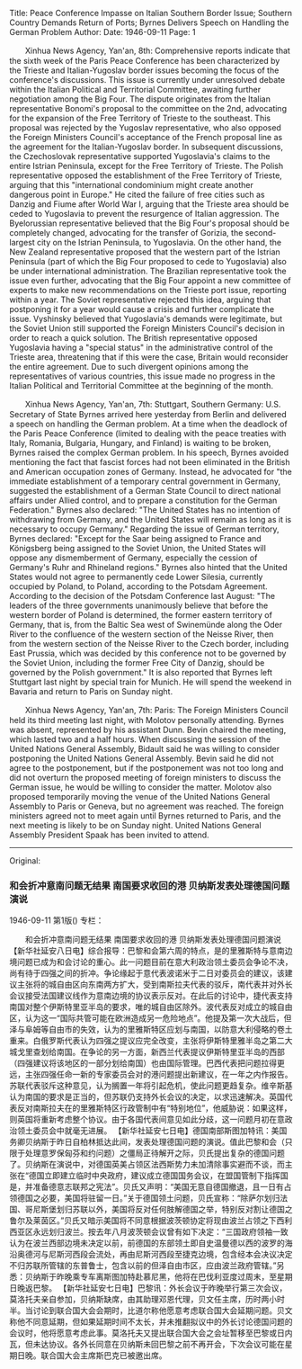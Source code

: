Title: Peace Conference Impasse on Italian Southern Border Issue; Southern Country Demands Return of Ports; Byrnes Delivers Speech on Handling the German Problem
Author:
Date: 1946-09-11
Page: 1

　　Xinhua News Agency, Yan'an, 8th: Comprehensive reports indicate that the sixth week of the Paris Peace Conference has been characterized by the Trieste and Italian-Yugoslav border issues becoming the focus of the conference's discussions. This issue is currently under unresolved debate within the Italian Political and Territorial Committee, awaiting further negotiation among the Big Four. The dispute originates from the Italian representative Bonomi's proposal to the committee on the 2nd, advocating for the expansion of the Free Territory of Trieste to the southeast. This proposal was rejected by the Yugoslav representative, who also opposed the Foreign Ministers Council's acceptance of the French proposal line as the agreement for the Italian-Yugoslav border. In subsequent discussions, the Czechoslovak representative supported Yugoslavia's claims to the entire Istrian Peninsula, except for the Free Territory of Trieste. The Polish representative opposed the establishment of the Free Territory of Trieste, arguing that this "international condominium might create another dangerous point in Europe." He cited the failure of free cities such as Danzig and Fiume after World War I, arguing that the Trieste area should be ceded to Yugoslavia to prevent the resurgence of Italian aggression. The Byelorussian representative believed that the Big Four's proposal should be completely changed, advocating for the transfer of Gorizia, the second-largest city on the Istrian Peninsula, to Yugoslavia. On the other hand, the New Zealand representative proposed that the western part of the Istrian Peninsula (part of which the Big Four proposed to cede to Yugoslavia) also be under international administration. The Brazilian representative took the issue even further, advocating that the Big Four appoint a new committee of experts to make new recommendations on the Trieste port issue, reporting within a year. The Soviet representative rejected this idea, arguing that postponing it for a year would cause a crisis and further complicate the issue. Vyshinsky believed that Yugoslavia's demands were legitimate, but the Soviet Union still supported the Foreign Ministers Council's decision in order to reach a quick solution. The British representative opposed Yugoslavia having a "special status" in the administrative control of the Trieste area, threatening that if this were the case, Britain would reconsider the entire agreement. Due to such divergent opinions among the representatives of various countries, this issue made no progress in the Italian Political and Territorial Committee at the beginning of the month.

　　Xinhua News Agency, Yan'an, 7th: Stuttgart, Southern Germany: U.S. Secretary of State Byrnes arrived here yesterday from Berlin and delivered a speech on handling the German problem. At a time when the deadlock of the Paris Peace Conference (limited to dealing with the peace treaties with Italy, Romania, Bulgaria, Hungary, and Finland) is waiting to be broken, Byrnes raised the complex German problem. In his speech, Byrnes avoided mentioning the fact that fascist forces had not been eliminated in the British and American occupation zones of Germany. Instead, he advocated for "the immediate establishment of a temporary central government in Germany, suggested the establishment of a German State Council to direct national affairs under Allied control, and to prepare a constitution for the German Federation." Byrnes also declared: "The United States has no intention of withdrawing from Germany, and the United States will remain as long as it is necessary to occupy Germany." Regarding the issue of German territory, Byrnes declared: "Except for the Saar being assigned to France and Königsberg being assigned to the Soviet Union, the United States will oppose any dismemberment of Germany, especially the cession of Germany's Ruhr and Rhineland regions." Byrnes also hinted that the United States would not agree to permanently cede Lower Silesia, currently occupied by Poland, to Poland, according to the Potsdam Agreement. According to the decision of the Potsdam Conference last August: "The leaders of the three governments unanimously believe that before the western border of Poland is determined, the former eastern territory of Germany, that is, from the Baltic Sea west of Swinemünde along the Oder River to the confluence of the western section of the Neisse River, then from the western section of the Neisse River to the Czech border, including East Prussia, which was decided by this conference not to be governed by the Soviet Union, including the former Free City of Danzig, should be governed by the Polish government." It is also reported that Byrnes left Stuttgart last night by special train for Munich. He will spend the weekend in Bavaria and return to Paris on Sunday night.

　　Xinhua News Agency, Yan'an, 7th: Paris: The Foreign Ministers Council held its third meeting last night, with Molotov personally attending. Byrnes was absent, represented by his assistant Dunn. Bevin chaired the meeting, which lasted two and a half hours. When discussing the session of the United Nations General Assembly, Bidault said he was willing to consider postponing the United Nations General Assembly. Bevin said he did not agree to the postponement, but if the postponement was not too long and did not overturn the proposed meeting of foreign ministers to discuss the German issue, he would be willing to consider the matter. Molotov also proposed temporarily moving the venue of the United Nations General Assembly to Paris or Geneva, but no agreement was reached. The foreign ministers agreed not to meet again until Byrnes returned to Paris, and the next meeting is likely to be on Sunday night. United Nations General Assembly President Spaak has been invited to attend.



<hr /> 

Original: 


### 和会折冲意南问题无结果  南国要求收回的港  贝纳斯发表处理德国问题演说

1946-09-11
第1版()
专栏：

　　和会折冲意南问题无结果
    南国要求收回的港
    贝纳斯发表处理德国问题演说
    【新华社延安八日电】综合报导：巴黎和会第六周的特点，是的里雅斯特与意南边境问题已成为和会讨论的重心。此一问题目前在意大利政治领土委员会争论不决，尚有待于四强之间的折冲。争论缘起于意代表波诺米于二日对委员会的建议，该建议主张将的城自由区向东南两方扩大，受到南斯拉夫代表的驳斥，南代表并对外长会议接受法国建议线作为意南边境的协议表示反对。在此后的讨论中，捷代表支持南国对整个伊斯特里亚半岛的要求，唯的城自由区除外。波代表反对成立的城自由区，认为这一“国际共管可能在欧洲造成另一危险地点”。他提及第一次大战后，但泽与阜姆等自由市的失效，认为的里雅斯特区应划与南国，以防意大利侵略的卷土重来。白俄罗斯代表认为四强之提议应完全改变，主张将伊斯特里雅半岛之第二大城戈里查划给南国。在争论的另一方面，新西兰代表提议伊斯特里亚半岛的西部（四强建议将该地区的一部分划给南国）也由国际管理。巴西代表把问题拉得更远，主张四强任命一新的专家委员会对的港问题提出新建议，在一年之内作报告。苏联代表驳斥这种意见，认为搁置一年将引起危机，使此问题更趋复杂。维辛斯基认为南国的要求是正当的，但苏联仍支持外长会议的决定，以求迅速解决。英国代表反对南斯拉夫在的里雅斯特区行政管制中有“特别地位”，他威胁说：如果这样，则英国将重新考虑整个协议。由于各国代表间意见如此分歧，这一问题月初在意政治领土委员会中就毫无进展。
    【新华社延安七日电】德国南部斯图加特讯：美国务卿贝纳斯于昨日自柏林抵达此间，发表处理德国问题的演说。值此巴黎和会（只限于处理意罗保匈芬和约问题）之僵局正待解开之际，贝氏提出复杂的德国问题了。贝纳斯在演说中，对德国英美占领区法西斯势力未加清除事实避而不谈，而主张在“德国立即建立临时中央政府，建议成立德国国务会议，在盟国管制下指挥国是，并准备德意志联邦之宪法”。贝氏又声明：“美国无意自德国撤退，且一日有占领德国之必要，美国将驻留一日。”关于德国领土问题，贝氏宣称：“除萨尔划归法国、哥尼斯堡划归苏联以外，美国将反对任何肢解德国之举，特别反对割让德国之鲁尔及莱茵区。”贝氏又暗示美国将不同意根据波茨顿协定将现由波兰占领之下西利西亚区永远划归波兰。按去年八月波茨顿会议曾有如下决定：“三国政府领袖一致认为在波兰西部边境未决定以前，前德国的东部领土即自史温曼德以西的波罗的海沿奥德河与尼斯河西段会流处，再由尼斯河西段至捷克边境，包含经本会决议决定不归苏联所管辖的东普鲁士，包含以前的但泽自由市区，应由波兰政府管辖。”另悉：贝纳斯于昨晚乘专车离斯图加特赴慕尼黑，他将在巴伐利亚度过周末，至星期日晚返巴黎。
    【新华社延安七日电】巴黎讯：外长会议于昨晚举行第三次会议，莫洛托夫亲自参加，贝纳斯缺席，由其助理邓恩代理，贝文任主席，历时两小时半。当讨论到联合国大会会期时，比道尔称他愿意考虑联合国大会延期问题。贝文称他不同意延期，但如果延期时间不太长，并未推翻拟议中的外长讨论德国问题的会议时，他将愿意考虑此事。莫洛托夫又提出联合国大会之会址暂移至巴黎或日内瓦，但未达协议。各外长同意在贝纳斯未回巴黎之前不再开会，下次会议可能在星期日晚。联合国大会主席斯巴克已被邀出席。
